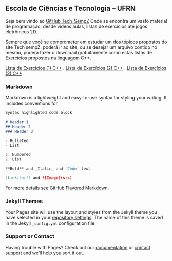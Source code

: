 ## Escola de Ciências e Tecnologia – UFRN

Seja bem vindo ao [GitHub Tech_SempZ](http://tech-sempz.blogspot.com.br/) Onde se encontra um vasto material de programação, desde vídeos aulas, listas de exercícios até jogos eletrônicos 2D.

Sempre que você se comprometer em estudar um dos tópicos propostos do site Tech sempZ, poderá ir ao site, ou se desejar um arquivo contido no mesmo, poderá fazer o download gratuitamente como estas listas de Exercícios propostos na linguagem C++.

[Lista de Exercícios (1) C++](http://tech-sempz.blogspot.com.br/2017/09/lista-de-exercicio-1-c.html) .
[Lista de Exercícios (2) C++](http://tech-sempz.blogspot.com.br/2017/09/lista-de-exercicio-2-c.html) .
[Lista de Exercícios (3) C++](http://tech-sempz.blogspot.com.br/2017/09/lista-de-exercicio-3-c.html) .

### Markdown

Markdown is a lightweight and easy-to-use syntax for styling your writing. It includes conventions for

```markdown
Syntax highlighted code block

# Header 1
## Header 2
### Header 3

- Bulleted
- List

1. Numbered
2. List

**Bold** and _Italic_ and `Code` text

[Link](url) and ![Image](src)
```

For more details see [GitHub Flavored Markdown](https://guides.github.com/features/mastering-markdown/).

### Jekyll Themes

Your Pages site will use the layout and styles from the Jekyll theme you have selected in your [repository settings](https://github.com/MelquiadesFidelis/Tech_sempZ_URA/settings). The name of this theme is saved in the Jekyll `_config.yml` configuration file.

### Support or Contact

Having trouble with Pages? Check out our [documentation](https://help.github.com/categories/github-pages-basics/) or [contact support](https://github.com/contact) and we’ll help you sort it out.
